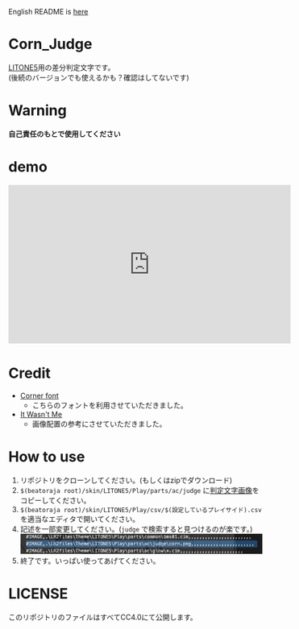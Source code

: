 English README is [here](./README.md)

# Corn_Judge
[LITONE5](https://desout2.tk/litone5-beatoraja/)用の差分判定文字です。  
(後続のバージョンでも使えるかも？確認はしてないです)

# Warning
**自己責任のもとで使用してください**

# demo
<iframe width="560" height="315" src="https://www.youtube.com/embed/5vMbB7kNPfQ" frameborder="0" allow="accelerometer; autoplay; encrypted-media; gyroscope; picture-in-picture" allowfullscreen></iframe>

# Credit
+ [Corner font](http://www.cfont.jp/eijifree/corner.html)
  + こちらのフォントを利用させていただきました。
+ [It Wasn't Me](https://www.nicovideo.jp/watch/sm35954548)
  + 画像配置の参考にさせていただきました。

# How to use
1. リポジトリをクローンしてください。(もしくはzipでダウンロード)
2. `$(beatoraja root)/skin/LITONE5/Play/parts/ac/judge` に[判定文字画像](./judge/png/corn.png)をコピーしてください。
3. `$(beatoraja root)/skin/LITONE5/Play/csv/$(設定しているプレイサイド).csv`を適当なエディタで開いてください。
4. 記述を一部変更してください。(`judge` で検索すると見つけるのが楽です。)
![記述後のコード](./README_images/csv.png)
5. 終了です。いっぱい使ってあげてください。

# LICENSE 
このリポジトリのファイルはすべてCC4.0にて公開します。